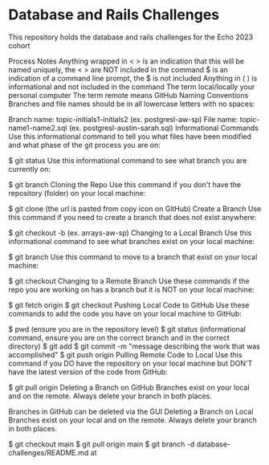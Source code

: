 # Database and Rails Challenges
This repository holds the  database and rails challenges for the Echo 2023 cohort

Process Notes
Anything wrapped in < > is an indication that this will be named uniquely, the < > are NOT included in the command
$ is an indication of a command line prompt, the $ is not included
Anything in ( ) is informational and not included in the command
The term local/locally your personal computer
The term remote means GitHub
Naming Conventions
Branches and file names should be in all lowercase letters with no spaces:

Branch name: topic-initials1-initials2 (ex. postgresl-aw-sp)
File name: topic-name1-name2.sql (ex. postgresl-austin-sarah.sql)
Informational Commands
Use this informational command to tell you what files have been modified and what phase of the git process you are on:

$ git status
Use this informational command to see what branch you are currently on:

$ git branch
Cloning the Repo
Use this command if you don't have the repository (folder) on your local machine:

$ git clone <repo-url> (the url is pasted from copy icon on GitHub)
Create a Branch
Use this command if you need to create a branch that does not exist anywhere:

$ git checkout -b <topic-initials1-initials2> (ex. arrays-aw-sp)
Changing to a Local Branch
Use this informational command to see what branches exist on your local machine:

$ git branch
Use this command to move to a branch that exist on your local machine:

$ git checkout <branch-name>
Changing to a Remote Branch
Use these commands if the repo you are working on has a branch but it is NOT on your local machine:

$ git fetch origin <branch-name>
$ git checkout <branch-name>
Pushing Local Code to GitHub
Use these commands to add the code you have on your local machine to GitHub:

$ pwd (ensure you are in the repository level)
$ git status (informational command, ensure you are on the correct branch and in the correct directory)
$ git add <file-name>
$ git commit -m "message describing the work that was accomplished"
$ git push origin <branch-name>
Pulling Remote Code to Local
Use this command if you DO have the repository on your local machine but DON'T have the latest version of the code from GitHub:

$ git pull origin <branch-name>
Deleting a Branch on GitHub
Branches exist on your local and on the remote. Always delete your branch in both places.

Branches in GitHub can be deleted via the GUI
Deleting a Branch on Local
Branches exist on your local and on the remote. Always delete your branch in both places.

$ git checkout main
$ git pull origin main
$ git branch -d <branch-name>
database-challenges/README.md at


